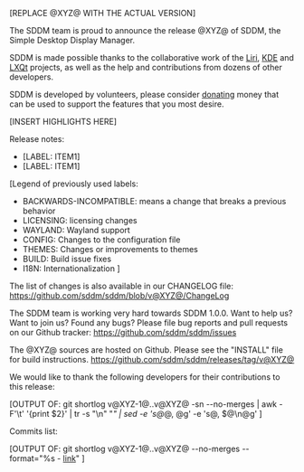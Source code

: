 [REPLACE @XYZ@ WITH THE ACTUAL VERSION]

The SDDM team is proud to announce the release @XYZ@ of SDDM,
the Simple Desktop Display Manager.

SDDM is made possible thanks to the collaborative work of the [Liri](https://liri.io),
[KDE](http://www.kde.org) and [LXQt](http://lxqt.org) projects, as well as the help and contributions from dozens
of other developers.

SDDM is developed by volunteers, please consider [donating](https://www.bountysource.com/teams/sddm)
money that can be used to support the features that you most desire.

[INSERT HIGHLIGHTS HERE]

Release notes:
 * [LABEL: ITEM1]
 * [LABEL: ITEM1]

[Legend of previously used labels:
- BACKWARDS-INCOMPATIBLE: means a change that breaks a previous behavior
- LICENSING: licensing changes
- WAYLAND: Wayland support
- CONFIG: Changes to the configuration file
- THEMES: Changes or improvements to themes
- BUILD: Build issue fixes
- I18N: Internationalization
]

The list of changes is also available in our CHANGELOG file:
  https://github.com/sddm/sddm/blob/v@XYZ@/ChangeLog

The SDDM team is working very hard towards SDDM 1.0.0. Want to help us? Want to join us? Found any bugs? Please file bug reports and pull requests on our Github tracker:
  https://github.com/sddm/sddm/issues

The @XYZ@ sources are hosted on Github. Please see the "INSTALL" file for build instructions.
  https://github.com/sddm/sddm/releases/tag/v@XYZ@

We would like to thank the following developers for their contributions to this release:

[OUTPUT OF:
git shortlog v@XYZ-1@..v@XYZ@ -sn --no-merges | awk -F'\t' '{print $2}' | tr -s "\\n" "*" | sed -e 's@*@, @g' -e 's@, $@\n@g'
]

Commits list:

[OUTPUT OF:
git shortlog v@XYZ-1@..v@XYZ@ --no-merges --format="%s - [link](https://github.com/sddm/sddm/commit/%h)"
]